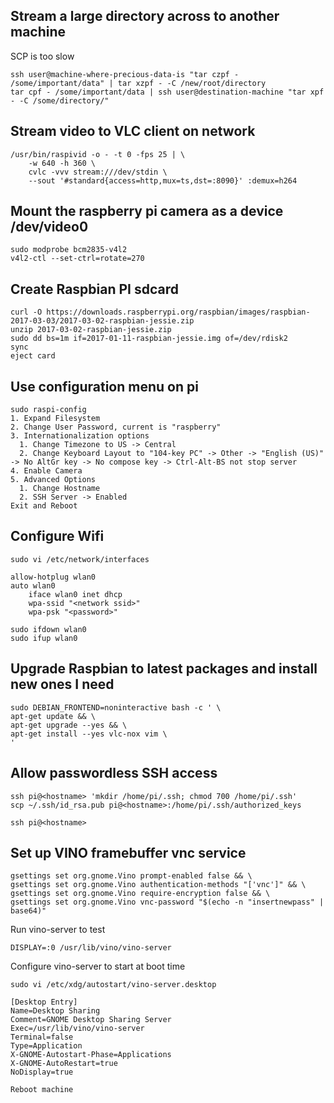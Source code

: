 ## Stream a large directory across to another machine

SCP is too slow
```
ssh user@machine-where-precious-data-is "tar czpf - /some/important/data" | tar xzpf - -C /new/root/directory
tar cpf - /some/important/data | ssh user@destination-machine "tar xpf - -C /some/directory/"
```
## Stream video to VLC client on network
```
/usr/bin/raspivid -o - -t 0 -fps 25 | \
    -w 640 -h 360 \
    cvlc -vvv stream:///dev/stdin \
    --sout '#standard{access=http,mux=ts,dst=:8090}' :demux=h264
```
## Mount the raspberry pi camera as a device /dev/video0
```
sudo modprobe bcm2835-v4l2
v4l2-ctl --set-ctrl=rotate=270
```
## Create Raspbian PI sdcard
```
curl -O https://downloads.raspberrypi.org/raspbian/images/raspbian-2017-03-03/2017-03-02-raspbian-jessie.zip
unzip 2017-03-02-raspbian-jessie.zip
sudo dd bs=1m if=2017-01-11-raspbian-jessie.img of=/dev/rdisk2
sync
eject card
```
## Use configuration menu on pi
```
sudo raspi-config
1. Expand Filesystem
2. Change User Password, current is "raspberry"
3. Internationalization options
  1. Change Timezone to US -> Central
  2. Change Keyboard Layout to "104-key PC" -> Other -> "English (US)" -> No AltGr key -> No compose key -> Ctrl-Alt-BS not stop server
4. Enable Camera
5. Advanced Options
  1. Change Hostname
  2. SSH Server -> Enabled
Exit and Reboot
```
## Configure Wifi
```
sudo vi /etc/network/interfaces

allow-hotplug wlan0
auto wlan0
    iface wlan0 inet dhcp
    wpa-ssid "<network ssid>"
    wpa-psk "<password>"

sudo ifdown wlan0
sudo ifup wlan0
```
## Upgrade Raspbian to latest packages and install new ones I need
```
sudo DEBIAN_FRONTEND=noninteractive bash -c ' \
apt-get update && \
apt-get upgrade --yes && \
apt-get install --yes vlc-nox vim \
'
```
## Allow passwordless SSH access
```
ssh pi@<hostname> 'mkdir /home/pi/.ssh; chmod 700 /home/pi/.ssh'
scp ~/.ssh/id_rsa.pub pi@<hostname>:/home/pi/.ssh/authorized_keys

ssh pi@<hostname>
```
## Set up VINO framebuffer vnc service
```
gsettings set org.gnome.Vino prompt-enabled false && \
gsettings set org.gnome.Vino authentication-methods "['vnc']" && \
gsettings set org.gnome.Vino require-encryption false && \
gsettings set org.gnome.Vino vnc-password "$(echo -n "insertnewpass" | base64)"
```
Run vino-server to test
```
DISPLAY=:0 /usr/lib/vino/vino-server
```
Configure vino-server to start at boot time
```
sudo vi /etc/xdg/autostart/vino-server.desktop

[Desktop Entry]
Name=Desktop Sharing
Comment=GNOME Desktop Sharing Server
Exec=/usr/lib/vino/vino-server
Terminal=false
Type=Application
X-GNOME-Autostart-Phase=Applications
X-GNOME-AutoRestart=true
NoDisplay=true

Reboot machine
```

